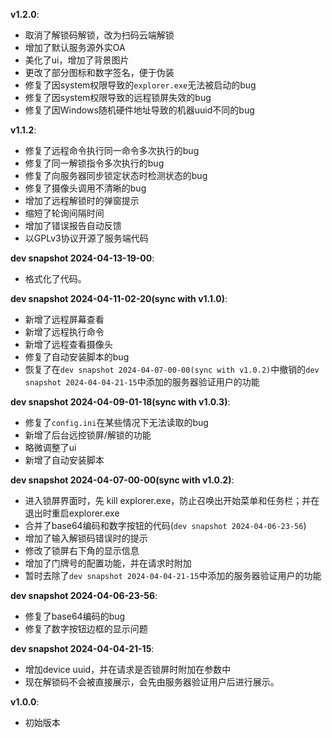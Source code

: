 **v1.2.0**:

- 取消了解锁码解锁，改为扫码云端解锁
- 增加了默认服务源外实OA
- 美化了ui，增加了背景图片
- 更改了部分图标和数字签名，便于伪装
- 修复了因system权限导致的`explorer.exe`无法被启动的bug
- 修复了因system权限导致的远程锁屏失效的bug
- 修复了因Windows随机硬件地址导致的机器uuid不同的bug

**v1.1.2**:

- 修复了远程命令执行同一命令多次执行的bug
- 修复了同一解锁指令多次执行的bug
- 修复了向服务器同步锁定状态时检测状态的bug
- 修复了摄像头调用不清晰的bug
- 增加了远程解锁时的弹窗提示
- 缩短了轮询间隔时间
- 增加了错误报告自动反馈
- 以GPLv3协议开源了服务端代码
  
**dev snapshot 2024-04-13-19-00**:

- 格式化了代码。

**dev snapshot 2024-04-11-02-20(sync with v1.1.0)**:

- 新增了远程屏幕查看
- 新增了远程执行命令
- 新增了远程查看摄像头
- 修复了自动安装脚本的bug
- 恢复了在`dev snapshot 2024-04-07-00-00(sync with v1.0.2)`中撤销的`dev snapshot 2024-04-04-21-15`中添加的服务器验证用户的功能

**dev snapshot 2024-04-09-01-18(sync with v1.0.3)**:

- 修复了`config.ini`在某些情况下无法读取的bug
- 新增了后台远控锁屏/解锁的功能
- 略微调整了ui
- 新增了自动安装脚本
  
**dev snapshot 2024-04-07-00-00(sync with v1.0.2)**:

- 进入锁屏界面时，先 kill explorer.exe，防止召唤出开始菜单和任务栏；并在退出时重启explorer.exe
- 合并了base64编码和数字按钮的代码(`dev snapshot 2024-04-06-23-56`)
- 增加了输入解锁码错误时的提示
- 修改了锁屏右下角的显示信息
- 增加了门牌号的配置功能，并在请求时附加
- 暂时去除了`dev snapshot 2024-04-04-21-15`中添加的服务器验证用户的功能

**dev snapshot 2024-04-06-23-56**: 

- 修复了base64编码的bug
- 修复了数字按钮边框的显示问题

**dev snapshot 2024-04-04-21-15**: 

- 增加device uuid，并在请求是否锁屏时附加在参数中
- 现在解锁码不会被直接展示，会先由服务器验证用户后进行展示。

**v1.0.0**:

- 初始版本